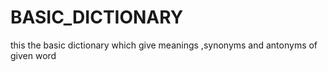 # BASIC_DICTIONARY
this the basic dictionary which give meanings ,synonyms and antonyms of given word

